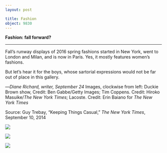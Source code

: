 ```yaml
---
layout: post

title: Fashion
object: 9830
---
```

**Fashion: fall forward?**

****

Fall’s runway displays of 2016 spring fashions started in New York, went to London and Milan, and is now in Paris. Yes, it mostly features women’s fashions. 

But let’s hear it for the boys, whose sartorial expressions would not be far out of place in this gallery.

 —*Diane Richard, writer, September 24*
 Images, clockwise from left: Duckie Brown show, Credit: Ben Gabbe/Getty Images;
 Tim Coppens. Credit: Hiroko Masuike/*The New York Times*; Lacoste. Credit: Erin Baiano for *The New York Times*

Source: Guy Trebay, “Keeping Things Casual,” *The New York Times*, September 10, 2014

![]({{siteurl.base}}/images/14-09-24_P.17,468_FashionEDIT-3.jpeg)

![]({{siteurl.base}}/images/14-09-24_P.17,468_FashionEDIT-2.jpeg)

![]({{siteurl.base}}/images/14-09-24_P.17,468_FashionEDIT-1.jpeg)
